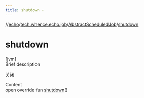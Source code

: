 ```yaml
---
title: shutdown -
---
```

//[echo](../../index.md)/[tech.whence.echo.job](../index.md)/[AbstractScheduledJob](index.md)/[shutdown](shutdown.md)



# shutdown  
[jvm]  
Brief description  


关闭

  
Content  
open override fun [shutdown](shutdown.md)()  



